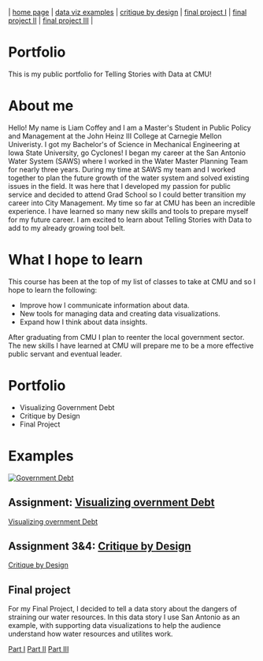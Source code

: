 | [home page](https://cmustudent.github.io/tswd-portfolio-templates/) | [data viz examples](dataviz-examples) | [critique by design](critique-by-design) | [final project I](final-project-part-one) | [final project II](final-project-part-two) | [final project III](final-project-part-three) |

# Portfolio
This is my public portfolio for Telling Stories with Data at CMU!

# About me
Hello! My name is Liam Coffey and I am a Master's Student in Public Policy and Management at the John Heinz III College at Carnegie Mellon Univeristy. I got my Bachelor's of Science in Mechanical Engineering at Iowa State University, go Cyclones!
I began my career at the San Antonio Water System (SAWS) where I worked in the Water Master Planning Team for nearly three years. During my time at SAWS my team and I worked together to plan the future growth of the water system and solved existing issues in the field. It was here that I developed my passion for public service and decided to attend Grad School so I could better transition my career into City Management.
My time so far at CMU has been an incredible experience. I have learned so many new skills and tools to prepare myself for my future career. I am excited to learn about Telling Stories with Data to add to my already growing tool belt.

# What I hope to learn
This course has been at the top of my list of classes to take at CMU and so I hope to learn the following:

- Improve how I communicate information about data.
- New tools for managing data and creating data visualizations.
- Expand how I think about data insights.

After graduating from CMU I plan to reenter the local government sector. The new skills I have learned at CMU will prepare me to be a more effective public servant and eventual leader.

# Portfolio
- Visualizing Government Debt
- Critique by Design
- Final Project

# Examples
<div class='tableauPlaceholder' id='viz1757300842272' style='position: relative'><noscript><a href='#'><img alt='Government Debt  ' src='https:&#47;&#47;public.tableau.com&#47;static&#47;images&#47;Go&#47;GovernmentDebtTableauWorkbook&#47;GovernmentDebt&#47;1_rss.png' style='border: none' /></a></noscript><object class='tableauViz'  style='display:none;'><param name='host_url' value='https%3A%2F%2Fpublic.tableau.com%2F' /> <param name='embed_code_version' value='3' /> <param name='site_root' value='' /><param name='name' value='GovernmentDebtTableauWorkbook&#47;GovernmentDebt' /><param name='tabs' value='no' /><param name='toolbar' value='yes' /><param name='static_image' value='https:&#47;&#47;public.tableau.com&#47;static&#47;images&#47;Go&#47;GovernmentDebtTableauWorkbook&#47;GovernmentDebt&#47;1.png' /> <param name='animate_transition' value='yes' /><param name='display_static_image' value='yes' /><param name='display_spinner' value='yes' /><param name='display_overlay' value='yes' /><param name='display_count' value='yes' /><param name='language' value='en-US' /><param name='filter' value='publish=yes' /></object></div>
<script type='text/javascript'>
  var divElement = document.getElementById('viz1757300842272');
  var vizElement = divElement.getElementsByTagName('object')[0];
  vizElement.style.width='100%';vizElement.style.height=(divElement.offsetWidth*0.75)+'px';
  var scriptElement = document.createElement('script');
  scriptElement.src = 'https://public.tableau.com/javascripts/api/viz_v1.js';
  vizElement.parentNode.insertBefore(scriptElement, vizElement);
</script>

## Assignment: [Visualizing overnment Debt](visualizing-government-debt)

[Visualizing overnment Debt](visualizing-government-debt)

## Assignment 3&4: [Critique by Design](critique-by-design)

[Critique by Design](critique-by-design)

## Final project

For my Final Project, I decided to tell a data story about the dangers of straining our water resources. In this data story I use San Antonio as an example, with supporting data visualizations to help the audience understand how water resources and utilites work.

[Part I](final-project-part-one)
[Part II](final-project-part-two)
[Part III](final-project-part-three)


